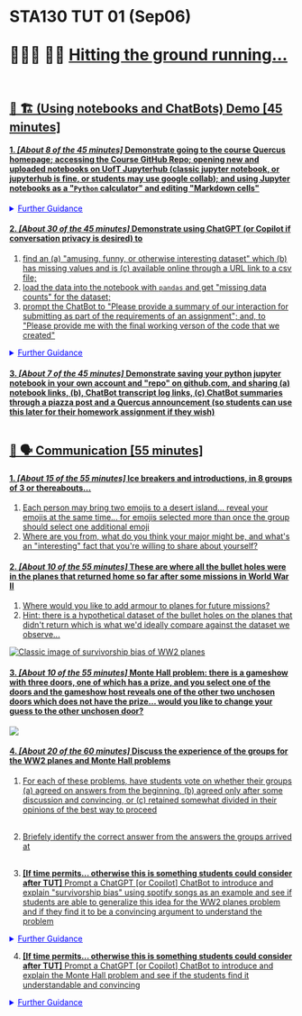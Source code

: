 # STA130 TUT 01 (Sep06)<br><br> 🏃🏻‍♀️ 🏃🏻 <u> Hitting the ground running... <u><br><br>



## 🚧 🏗️ (Using notebooks and ChatBots) Demo [45 minutes]  
      
#### 1. *[About 8 of the 45 minutes]* Demonstrate going to the course [Quercus homepage](https://q.utoronto.ca/courses/354091); accessing the [Course GitHub Repo](https://github.com/pointOfive/STA130_ChatGPT); opening new and uploaded notebooks on [UofT Jupyterhub](https://datatools.utoronto.ca) (classic jupyter notebook, or jupyterhub is fine, or students may use [google collab](https://colab.research.google.com/)); and using Jupyter notebooks as a "`Python` calculator" and editing ["Markdown cells"](https://www.markdownguide.org/cheat-sheet/)<br>

<details class="details-example"><summary style="color:blue"><u>Further Guidance</u></summary>

> This is all simple and pretty obvious intended to be that way so students get that they can do this on their own.

</details>
    
#### 2. *[About 30 of the 45 minutes]* Demonstrate using [ChatGPT](https://chat.openai.com/) (or [Copilot](https://copilot.microsoft.com/) if conversation privacy is desired) to

1. find an (a) "amusing, funny, or otherwise interesting dataset" which (b) has missing values and is (c) available online through a URL link to a csv file;
2. load the data into the notebook with `pandas` and get "missing data counts" for the dataset;
3. prompt the ChatBot to "Please provide a summary of our interaction for submitting as part of the requirements of an assignment"; and, to "Please provide me with the final working verson of the code that we created"<br>

<details class="details-example"><summary style="color:blue"><u>Further Guidance</u></summary>

> The intention here is to demonstrate that [at the current GPT4.0-ish level] the ChatBot (with probably about an 80% chance) **cannot fullfil all the requests of the inquiry (of (a) "funny or amusing" nature, (b) the presence of missingness, and (c) working url links)** *but will otherwise produce working code*<br><br>
> 
> 1. ChatBots have a notoriously "short term memory"; so, be ready for them to "forget" specific details of your prompting requests 
> 2. ChatBots often cannot pivot away substantially from initial answers; so, be ready for your efforts at follow up and correction with the ChatBot to prove frustratingly futile (which, may in this case actually have a lot to do with the following fact, that...)
> 3. ChatBots don't seem to be very aware of the contents of datasets that are avalable online (or even working url links where datasets are); so, ChatBot are not currently a substitue for exploring dataset repository such as [TidyTuesday](https://github.com/rfordatascience/tidytuesday) (or other data repositiory resources) and reviewing data yourself (although, ChatBot interactions can nonetheless be help with brainstorm dataset ideas and provide a way to "search for content", perhaps especially when referencing a specific website in the conversation)<br><br>
> 
> Examples of this task going pretty well are available [here](https://github.com/pointOfive/stat130chat130/blob/main/CHATLOG/wk1/COP/SLS/00006_copilot_funnyamusingNAdatasetV3.md), [here](https://github.com/pointOfive/stat130chat130/blob/main/CHATLOG/wk1/COP/SLS/00007_copilot_funnyamusingNAdatasetV4.md), and [here](https://github.com/pointOfive/stat130chat130/blob/main/CHATLOG/wk1/GPT/SLS/00001_gpt3p5_villagersdata.md); while, examples of this going poorly are available [here](https://github.com/pointOfive/stat130chat130/blob/main/CHATLOG/wk1/COP/SLS/00002_copilot_funnyamusingNAdataset.md) and [here](https://github.com/pointOfive/stat130chat130/blob/main/CHATLOG/wk1/GPT/SLS/00002_gpt3p5_funnyasusingNAdataset.md). Successes and failures are found within the Microsoft Copilot and ChatGPT ChatBots both, suggesting the quality of the results likely has to do more with "randomness" and perhaps the nature of the prompting and engagement as opposed to the actual ChatBot version being used...
    
</details>

#### 3. *[About 7 of the 45 minutes]* Demonstrate saving your python jupyter notebook in your own account and "repo" on [github.com](https://github.com), and sharing (a) notebook links, (b), ChatBot transcript log links, (c) ChatBot summaries through a piazza post and a Quercus announcement (so students can use this later for their homework assignment if they wish)<br><br>


## 💬 🗣️ Communication [55 minutes]  
     
#### 1. *[About 15 of the 55 minutes]* Ice breakers  and introductions, in 8 groups of 3 or thereabouts...
    
1. Each person may bring two emojis to a desert island... reveal your emojis at the same time... for emojis selected more than once the group should select one additional emoji
2. Where are you from, what do you think your major might be, and what's an "interesting" fact that you're willing to share about yourself?
        
#### 2. *[About 10 of the 55 minutes]* These are where all the bullet holes were in the planes that returned home so far after some missions in World War II
    
1. Where would you like to add armour to planes for future missions?
2. Hint: there is a hypothetical dataset of the bullet holes on the planes that didn't return which is what we'd ideally compare against the dataset we observe...
        
![Classic image of survivorship bias of WW2 planes](https://upload.wikimedia.org/wikipedia/commons/thumb/b/b2/Survivorship-bias.svg/640px-Survivorship-bias.svg.png)
           
#### 3. *[About 10 of the 55 minutes]* Monte Hall problem: there is a gameshow with three doors, one of which has a prize, and you select one of the doors and the gameshow host reveals one of the other two unchosen doors which does not have the prize... would you like to change your guess to the other unchosen door?

![](https://mathematicalmysteries.org/wp-content/uploads/2021/12/04615-0sxvwbnzvvnhuklug.png)<br>
       
#### 4. *[About 20 of the 60 minutes]* Discuss the experience of the groups for the WW2 planes and Monte Hall problems

1. For each of these problems, have students vote on whether their groups (a) agreed on answers from the beginning, (b) agreed only after some discussion and convincing, or (c) retained somewhat divided in their opinions of the best way to proceed<br><br>
    
2. Briefely identify the correct answer from the answers the groups arrived at<br><br>
    
3. **[If time permits... otherwise this is something students could consider after TUT]** Prompt a [ChatGPT](https://chat.openai.com/) [or [Copilot](https://copilot.microsoft.com/)] ChatBot to introduce and explain "survivorship bias" using spotify songs as an example and see if students are able to generalize this idea for the WW2 planes problem and if they find it to be a convincing argument to understand the problem<br>

<details class="details-example"><summary style="color:blue"><u>Further Guidance</u></summary>
    
> This could be done like [this](https://github.com/pointOfive/stat130chat130/blob/main/CHATLOG/wk1/COP/SLS/00009_copilot_survivorshipbias_spotify.md) or [this](https://github.com/pointOfive/stat130chat130/blob/main/CHATLOG/wk1/GPT/SLS/00003_gpt3p5_spotify_Survivorship_Bias.md), or you could instead try to approach things more generally like [this](https://github.com/pointOfive/stat130chat130/blob/main/CHATLOG/wk1/GPT/SLS/00004_gpt3p5_general_Survivorship_Bias.md)
> 
> Two ends of the ChatBot prompting spectrum are
> 
> 1. creating an extensive prompt exhuastively specifying the desired response results; or, 
> 2. iteratively clarifying the desired response results through interactive ChatBot dialogue<br><br>
> 
> This is to some degree a matter of preference regarding the nature of ChatBot conversation sessions, but there it may also be a lever to influence the nature of the responses provided by the ChatBot 
</details>
    
4. **[If time permits... otherwise this is something students could consider after TUT]** Prompt a [ChatGPT](https://chat.openai.com/) [or [Copilot](https://copilot.microsoft.com/)] ChatBot to introduce and explain the Monte Hall problem and see if the students find it understandable and convincing<br>

<details class="details-example"><summary style="color:blue"><u>Further Guidance</u></summary>
    
> ChatBots fail to correctly analyze the Monte Hall problem when they're asked for a formal probabilistic argument...
>
> - [ChatGPT fails by wrongly calculating a probability of 1/2...](https://github.com/pointOfive/stat130chat130/blob/main/CHATLOG/wk1/GPT/SLS/00005_gpt3p5_MonteHallWrong.md)
> - [Copilot fares similarly poorly without substantial guidance...](https://github.com/pointOfive/stat130chat130/blob/main/CHATLOG/wk1/COP/SLS/00010_copilot_montehallwrong.md)<br><br>
> 
> *demonstrating (a) that there are clear limits to how deeply ChatBots actually "reason", and (b) that they are instead better understood as simply being information regurgitation machines, and (c) that this means  they can suffer from the "garbage in, garbage out" problem if the quality of the information their responses are based on are is poor and inaccurate (as is notoriously the case in the Monte Hall problem, for which many incorrect mathematical analyses have been "published" into the collection of human generated textual data on which ChatBots are based)*
    
</details>


```python

```
